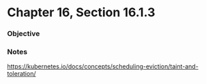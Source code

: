 # Chapter 16, Section 16.1.3

### Objective

### Notes

https://kubernetes.io/docs/concepts/scheduling-eviction/taint-and-toleration/

